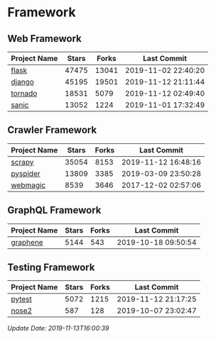 # Framework

## Web Framework

| Project Name | Stars | Forks | Last Commit |
| ------------ | ----- | ----- | ----------- |
| [flask](https://github.com/pallets/flask) | 47475 | 13041 | 2019-11-02 22:40:20 |
| [django](https://github.com/django/django) | 45195 | 19501 | 2019-11-12 21:11:44 |
| [tornado](https://github.com/tornadoweb/tornado) | 18531 | 5079 | 2019-11-12 02:49:40 |
| [sanic](https://github.com/huge-success/sanic) | 13052 | 1224 | 2019-11-01 17:32:49 |

## Crawler Framework

| Project Name | Stars | Forks | Last Commit |
| ------------ | ----- | ----- | ----------- |
| [scrapy](https://github.com/scrapy/scrapy) | 35054 | 8153 | 2019-11-12 16:48:16 |
| [pyspider](https://github.com/binux/pyspider) | 13809 | 3385 | 2019-03-09 23:50:28 |
| [webmagic](https://github.com/code4craft/webmagic) | 8539 | 3646 | 2017-12-02 02:57:06 |

## GraphQL Framework

| Project Name | Stars | Forks | Last Commit |
| ------------ | ----- | ----- | ----------- |
| [graphene](https://github.com/graphql-python/graphene) | 5144 | 543 | 2019-10-18 09:50:54 |

## Testing Framework

| Project Name | Stars | Forks | Last Commit |
| ------------ | ----- | ----- | ----------- |
| [pytest](https://github.com/pytest-dev/pytest) | 5072 | 1215 | 2019-11-12 21:17:25 |
| [nose2](https://github.com/nose-devs/nose2) | 587 | 128 | 2019-10-07 23:02:47 |

*Update Date: 2019-11-13T16:00:39*